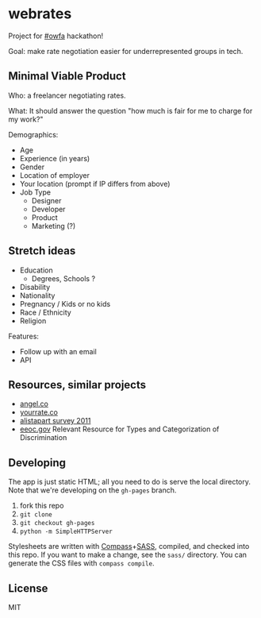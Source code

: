 webrates
========

Project for [#owfa](https://twitter.com/search?q=%23OWFA&src=hash) hackathon!

Goal: make rate negotiation easier for underrepresented groups in tech.


## Minimal Viable Product

Who: a freelancer negotiating rates.

What: It should answer the question "how much is fair for me to charge for my work?"

Demographics:

* Age
* Experience (in years)
* Gender
* Location of employer
* Your location (prompt if IP differs from above)
* Job Type
  - Designer
  - Developer
  - Product
  - Marketing (?)


## Stretch ideas

* Education
  - Degrees, Schools ?
* Disability
* Nationality
* Pregnancy / Kids or no kids
* Race / Ethnicity
* Religion

Features:
* Follow up with an email
* API


## Resources, similar projects

* [angel.co](http://angel.co)
* [yourrate.co](http://www.yourrate.co/)
* [alistapart survey 2011](http://archive.aneventapart.com/alasurvey2011/00.html)
* [eeoc.gov](http://www.eeoc.gov/laws/types/index.cfm) Relevant Resource for Types and Categorization of Discrimination
  
## Developing

The app is just static HTML; all you need to do is serve the local directory.
Note that we're developing on the `gh-pages` branch.

1. fork this repo
2. `git clone`
3. `git checkout gh-pages`
4. `python -m SimpleHTTPServer`

Stylesheets are written with [Compass](http://compass-style.org/)+[SASS](http://sass-lang.com/), compiled, and checked into this repo.
If you want to make a change, see the `sass/` directory.
You can generate the CSS files with `compass compile`.

## License
MIT
